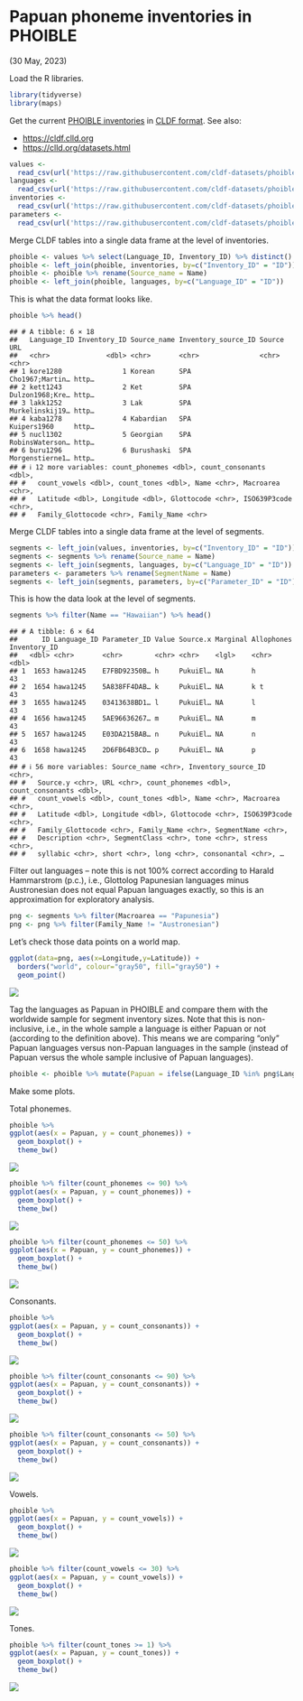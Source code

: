 Papuan phoneme inventories in PHOIBLE
================
(30 May, 2023)

Load the R libraries.

``` r
library(tidyverse)
library(maps)
```

Get the current [PHOIBLE inventories](https://phoible.org) in [CLDF
format](https://github.com/cldf-datasets/phoible). See also:

- <https://cldf.clld.org>
- <https://clld.org/datasets.html>

``` r
values <- 
  read_csv(url('https://raw.githubusercontent.com/cldf-datasets/phoible/master/cldf/values.csv'))
languages <- 
  read_csv(url('https://raw.githubusercontent.com/cldf-datasets/phoible/master/cldf/languages.csv'))
inventories <- 
  read_csv(url('https://raw.githubusercontent.com/cldf-datasets/phoible/master/cldf/inventories.csv'))
parameters <- 
  read_csv(url('https://raw.githubusercontent.com/cldf-datasets/phoible/master/cldf/parameters.csv'))
```

Merge CLDF tables into a single data frame at the level of inventories.

``` r
phoible <- values %>% select(Language_ID, Inventory_ID) %>% distinct()
phoible <- left_join(phoible, inventories, by=c("Inventory_ID" = "ID"))
phoible <- phoible %>% rename(Source_name = Name)
phoible <- left_join(phoible, languages, by=c("Language_ID" = "ID"))
```

This is what the data format looks like.

``` r
phoible %>% head()
```

    ## # A tibble: 6 × 18
    ##   Language_ID Inventory_ID Source_name Inventory_source_ID Source          URL  
    ##   <chr>              <dbl> <chr>       <chr>               <chr>           <chr>
    ## 1 kore1280               1 Korean      SPA                 Cho1967;Martin… http…
    ## 2 kett1243               2 Ket         SPA                 Dulzon1968;Kre… http…
    ## 3 lakk1252               3 Lak         SPA                 Murkelinskij19… http…
    ## 4 kaba1278               4 Kabardian   SPA                 Kuipers1960     http…
    ## 5 nucl1302               5 Georgian    SPA                 RobinsWaterson… http…
    ## 6 buru1296               6 Burushaski  SPA                 Morgenstierne1… http…
    ## # ℹ 12 more variables: count_phonemes <dbl>, count_consonants <dbl>,
    ## #   count_vowels <dbl>, count_tones <dbl>, Name <chr>, Macroarea <chr>,
    ## #   Latitude <dbl>, Longitude <dbl>, Glottocode <chr>, ISO639P3code <chr>,
    ## #   Family_Glottocode <chr>, Family_Name <chr>

Merge CLDF tables into a single data frame at the level of segments.

``` r
segments <- left_join(values, inventories, by=c("Inventory_ID" = "ID"))
segments <- segments %>% rename(Source_name = Name)
segments <- left_join(segments, languages, by=c("Language_ID" = "ID"))
parameters <- parameters %>% rename(SegmentName = Name)
segments <- left_join(segments, parameters, by=c("Parameter_ID" = "ID"))
```

This is how the data look at the level of segments.

``` r
segments %>% filter(Name == "Hawaiian") %>% head()
```

    ## # A tibble: 6 × 64
    ##      ID Language_ID Parameter_ID Value Source.x Marginal Allophones Inventory_ID
    ##   <dbl> <chr>       <chr>        <chr> <chr>    <lgl>    <chr>             <dbl>
    ## 1  1653 hawa1245    E7FBD92350B… h     PukuiEl… NA       h                    43
    ## 2  1654 hawa1245    5A838FF4DAB… k     PukuiEl… NA       k t                  43
    ## 3  1655 hawa1245    03413638BD1… l     PukuiEl… NA       l                    43
    ## 4  1656 hawa1245    5AE96636267… m     PukuiEl… NA       m                    43
    ## 5  1657 hawa1245    E03DA215BAB… n     PukuiEl… NA       n                    43
    ## 6  1658 hawa1245    2D6FB64B3CD… p     PukuiEl… NA       p                    43
    ## # ℹ 56 more variables: Source_name <chr>, Inventory_source_ID <chr>,
    ## #   Source.y <chr>, URL <chr>, count_phonemes <dbl>, count_consonants <dbl>,
    ## #   count_vowels <dbl>, count_tones <dbl>, Name <chr>, Macroarea <chr>,
    ## #   Latitude <dbl>, Longitude <dbl>, Glottocode <chr>, ISO639P3code <chr>,
    ## #   Family_Glottocode <chr>, Family_Name <chr>, SegmentName <chr>,
    ## #   Description <chr>, SegmentClass <chr>, tone <chr>, stress <chr>,
    ## #   syllabic <chr>, short <chr>, long <chr>, consonantal <chr>, …

Filter out languages – note this is not 100% correct according to Harald
Hammarstrom (p.c.), i.e., Glottolog Papunesian languages minus
Austronesian does not equal Papuan languages exactly, so this is an
approximation for exploratory analysis.

``` r
png <- segments %>% filter(Macroarea == "Papunesia")
png <- png %>% filter(Family_Name != "Austronesian")
```

Let’s check those data points on a world map.

``` r
ggplot(data=png, aes(x=Longitude,y=Latitude)) + 
  borders("world", colour="gray50", fill="gray50") + 
  geom_point()
```

![](README_files/figure-gfm/unnamed-chunk-8-1.png)<!-- -->

Tag the languages as Papuan in PHOIBLE and compare them with the
worldwide sample for segment inventory sizes. Note that this is
non-inclusive, i.e., in the whole sample a language is either Papuan or
not (according to the definition above). This means we are comparing
“only” Papuan languages versus non-Papuan languages in the sample
(instead of Papuan versus the whole sample inclusive of Papuan
languages).

``` r
phoible <- phoible %>% mutate(Papuan = ifelse(Language_ID %in% png$Language_ID, T, F))
```

Make some plots.

Total phonemes.

``` r
phoible %>%
ggplot(aes(x = Papuan, y = count_phonemes)) +
  geom_boxplot() + 
  theme_bw()
```

![](README_files/figure-gfm/unnamed-chunk-10-1.png)<!-- -->

``` r
phoible %>% filter(count_phonemes <= 90) %>%
ggplot(aes(x = Papuan, y = count_phonemes)) +
  geom_boxplot() + 
  theme_bw()
```

![](README_files/figure-gfm/unnamed-chunk-10-2.png)<!-- -->

``` r
phoible %>% filter(count_phonemes <= 50) %>%
ggplot(aes(x = Papuan, y = count_phonemes)) +
  geom_boxplot() + 
  theme_bw()
```

![](README_files/figure-gfm/unnamed-chunk-10-3.png)<!-- -->

Consonants.

``` r
phoible %>%
ggplot(aes(x = Papuan, y = count_consonants)) +
  geom_boxplot() + 
  theme_bw()
```

![](README_files/figure-gfm/unnamed-chunk-11-1.png)<!-- -->

``` r
phoible %>% filter(count_consonants <= 90) %>%
ggplot(aes(x = Papuan, y = count_consonants)) +
  geom_boxplot() + 
  theme_bw()
```

![](README_files/figure-gfm/unnamed-chunk-11-2.png)<!-- -->

``` r
phoible %>% filter(count_consonants <= 50) %>%
ggplot(aes(x = Papuan, y = count_consonants)) +
  geom_boxplot() + 
  theme_bw()
```

![](README_files/figure-gfm/unnamed-chunk-11-3.png)<!-- -->

Vowels.

``` r
phoible %>%
ggplot(aes(x = Papuan, y = count_vowels)) +
  geom_boxplot() + 
  theme_bw()
```

![](README_files/figure-gfm/unnamed-chunk-12-1.png)<!-- -->

``` r
phoible %>% filter(count_vowels <= 30) %>%
ggplot(aes(x = Papuan, y = count_vowels)) +
  geom_boxplot() + 
  theme_bw()
```

![](README_files/figure-gfm/unnamed-chunk-12-2.png)<!-- -->

Tones.

``` r
phoible %>% filter(count_tones >= 1) %>%
ggplot(aes(x = Papuan, y = count_tones)) +
  geom_boxplot() + 
  theme_bw()
```

![](README_files/figure-gfm/unnamed-chunk-13-1.png)<!-- -->

